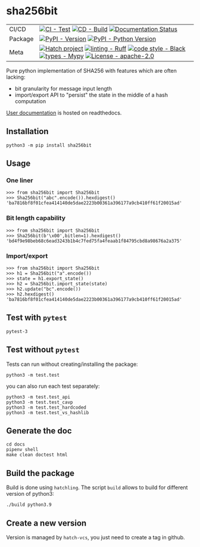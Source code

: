 # sha256bit


| | |
| --- | --- |
| CI/CD | [![CI - Test](https://github.com/sebastien-riou/sha256bit/actions/workflows/test.yml/badge.svg)](https://github.com/sebastien-riou/sha256bit/actions/workflows/test.yml) [![CD - Build](https://github.com/sebastien-riou/sha256bit/actions/workflows/build.yml/badge.svg)](https://github.com/sebastien-riou/sha256bit/actions/workflows/build.yml) [![Documentation Status](https://readthedocs.org/projects/sha256bit/badge/?version=latest)](https://sha256bit.readthedocs.io/en/latest/?badge=latest)|
| Package | [![PyPI - Version](https://img.shields.io/pypi/v/sha256bit.svg?logo=pypi&label=PyPI&logoColor=gold)](https://pypi.org/project/sha256bits/) [![PyPI - Python Version](https://img.shields.io/pypi/pyversions/sha256bit.svg?logo=python&label=Python&logoColor=gold)](https://pypi.org/project/sha256bit/) |
| Meta | [![Hatch project](https://img.shields.io/badge/%F0%9F%A5%9A-Hatch-4051b5.svg)](https://github.com/pypa/hatch)  [![linting - Ruff](https://img.shields.io/endpoint?url=https://raw.githubusercontent.com/charliermarsh/ruff/main/assets/badge/v0.json)](https://github.com/charliermarsh/ruff) [![code style - Black](https://img.shields.io/badge/code%20style-black-000000.svg)](https://github.com/psf/black) [![types - Mypy](https://img.shields.io/badge/types-Mypy-blue.svg)](https://github.com/python/mypy) [![License - apache-2.0](https://img.shields.io/badge/license-apache--2.0-blue)](https://spdx.org/licenses/) |


Pure python implementation of SHA256 with features which are often lacking:
- bit granularity for message input length
- import/export API to "persist" the state in the middle of a hash computation

[User documentation](sha256bit.rtfd.io) is hosted on readthedocs.

## Installation

    python3 -m pip install sha256bit

## Usage

### One liner 

    >>> from sha256bit import Sha256bit
    >>> Sha256bit("abc".encode()).hexdigest()
    'ba7816bf8f01cfea414140de5dae2223b00361a396177a9cb410ff61f20015ad'

### Bit length capability

    >>> from sha256bit import Sha256bit
    >>> Sha256bit(b'\x00',bitlen=1).hexdigest()
    'bd4f9e98beb68c6ead3243b1b4c7fed75fa4feaab1f84795cbd8a98676a2a375'

### Import/export

    >>> from sha256bit import Sha256bit
    >>> h1 = Sha256bit("a".encode())
    >>> state = h1.export_state()
    >>> h2 = Sha256bit.import_state(state)
    >>> h2.update("bc".encode())
    >>> h2.hexdigest()
    'ba7816bf8f01cfea414140de5dae2223b00361a396177a9cb410ff61f20015ad'

## Test with `pytest`

    pytest-3

## Test without `pytest`
Tests can run without creating/installing the package:

    python3 -m test.test


you can also run each test separately:

    python3 -m test.test_api
    python3 -m test.test_cavp
    python3 -m test.test_hardcoded
    python3 -m test.test_vs_hashlib

## Generate the doc

    cd docs
    pipenv shell
    make clean doctest html

## Build the package
Build is done using `hatchling`. The script `build` allows to build for different version of python3:

    ./build python3.9


## Create a new version
Version is managed by `hatch-vcs`, you just need to create a tag in github. 